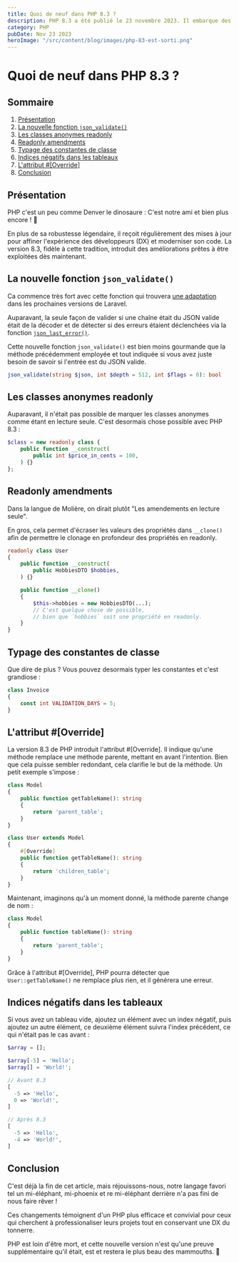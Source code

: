 ```yaml
---
title: Quoi de neuf dans PHP 8.3 ?
description: PHP 8.3 a été publié le 23 novembre 2023. Il embarque des améliorations pour les classes en readonly, la nouvelle fonction json_validate() et bien plus encore.
category: PHP
pubDate: Nov 23 2023
heroImage: "/src/content/blog/images/php-83-est-sorti.png"
---
```


# Quoi de neuf dans PHP 8.3 ?

## Sommaire
1. [Présentation](#presentation)
6. [La nouvelle fonction `json_validate()`](#jsonvalidate)
7. [Les classes anonymes readonly](#anonymousreadonly)
2. [Readonly amendments](#readonlyamendments)
3. [Typage des constantes de classe](#typeconst)
5. [Indices négatifs dans les tableaux](#negativeindices)
4. [L'attribut #[Override]](#override)
8. [Conclusion](#conclusion)

## Présentation <a name="presentation"></a>
PHP c'est un peu comme Denver le dinosaure : C'est notre ami et bien plus encore ! 🦖

En plus de sa robustesse légendaire, il reçoit régulièrement des mises à jour pour affiner l'expérience des développeurs (DX) et moderniser son code. La version 8.3, fidèle à cette tradition, introduit des améliorations prêtes à être exploitées dès maintenant.

## La nouvelle fonction `json_validate()` <a name="jsonvalidate"></a>

Ca commence très fort avec cette fonction qui trouvera [une adaptation](https://laravel.com/docs/9.x/helpers#method-str-is-json) dans les prochaines versions de Laravel.

Auparavant, la seule façon de valider si une chaîne était du JSON valide était de la décoder et de détecter si des erreurs étaient déclenchées via la fonction [`json_last_error()`](https://www.php.net/manual/en/function.json-last-error.php).

Cette nouvelle fonction `json_validate()` est bien moins gourmande que la méthode précédemment employée et tout indiquée si vous avez juste besoin de savoir si l'entrée est du JSON valide.

```php
json_validate(string $json, int $depth = 512, int $flags = 0): bool
```

## Les classes anonymes readonly <a name="anonymousreadonly"></a>

Auparavant, il n'était pas possible de marquer les classes anonymes comme étant en lecture seule. C'est desormais chose possible avec PHP 8.3 :

```php
$class = new readonly class {
    public function __construct(
        public int $price_in_cents = 100,
    ) {}
};
```

## Readonly amendments <a name="readonlyamendments"></a>

Dans la langue de Molière, on dirait plutôt "Les amendements en lecture seule".

En gros, cela permet d'écraser les valeurs des propriétés dans `__clone()` afin de permettre le clonage en profondeur des propriétés en readonly.

```php
readonly class User
{
    public function __construct(
        public HobbiesDTO $hobbies,
    ) {}

    public function __clone()
    {
        $this->hobbies = new HobbiesDTO(...);
        // C'est quelque chose de possible,
        // bien que `hobbies` soit une propriété en readonly.
    }
}
```

## Typage des constantes de classe <a name="typeconst"></a>

Que dire de plus ? Vous pouvez desormais typer les constantes et c'est grandiose :

```php
class Invoice
{
    const int VALIDATION_DAYS = 5;
}
```

## L'attribut #[Override] <a name="override"></a>

La version 8.3 de PHP introduit l'attribut #[Override]. Il indique qu'une méthode remplace une méthode parente, mettant en avant l'intention. Bien que cela puisse sembler redondant, cela clarifie le but de la méthode. Un petit exemple s'impose :

```php
class Model
{
    public function getTableName(): string
    {
        return 'parent_table';
    }
}

class User extends Model
{
    #[Override]
    public function getTableName(): string
    {
        return 'children_table';
    }
}
```

Maintenant, imaginons qu'à un moment donné, la méthode parente change de nom :

```php
class Model
{
    public function tableName(): string
    {
        return 'parent_table';
    }
}
```

Grâce à l'attribut #[Override], PHP pourra détecter que `User::getTableName()` ne remplace plus rien, et il générera une erreur.

## Indices négatifs dans les tableaux <a name="negativeindices"></a>

Si vous avez un tableau vide, ajoutez un élément avec un index négatif, puis ajoutez un autre élément, ce deuxième élément suivra l'index précédent, ce qui n'était pas le cas avant :

```php
$array = [];

$array[-5] = 'Hello';
$array[] = 'World!';

// Avant 8.3
[
  -5 => 'Hello',
  0 => 'World!',
]

// Après 8.3
[
  -5 => 'Hello',
  -4 => 'World!',
]
```

## Conclusion <a name="conclusion"></a>

C'est déjà la fin de cet article, mais réjouissons-nous, notre langage favori tel un mi-éléphant, mi-phoenix et re mi-éléphant derrière n'a pas fini de nous faire rêver !

Ces changements témoignent d'un PHP plus efficace et convivial pour ceux qui cherchent à professionaliser leurs projets tout en conservant une DX du tonnerre.

PHP est loin d'être mort, et cette nouvelle version n'est qu'une preuve supplémentaire qu'il était, est et restera le plus beau des mammouths. 🦣
